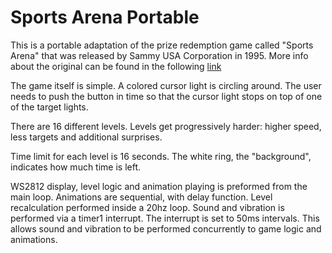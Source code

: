 
# Sports Arena Portable

 This is a portable adaptation of the prize redemption game called "Sports Arena" that was released
 by Sammy USA Corporation in 1995. More info about the original can be found in the following [link](http://www.arcade-museum.com/game_detail.php?game_id=9730)
 
 The game itself is simple. A colored cursor light is circling around. The user needs to push the button
 in time so that the cursor light stops on top of one of the target lights.
 
 There are 16 different levels. Levels get progressively harder: higher speed, less targets
 and additional surprises.
 
 Time limit for each level is 16 seconds. The white ring, the "background",
 indicates how much time is left.
 
 WS2812 display, level logic and animation playing is preformed from the main loop.
 Animations are sequential, with delay function. Level recalculation performed inside a 20hz loop.
 Sound and vibration is performed via a timer1 interrupt. The interrupt is set to 50ms intervals.
 This allows sound and vibration to be performed concurrently to game logic and animations.
 